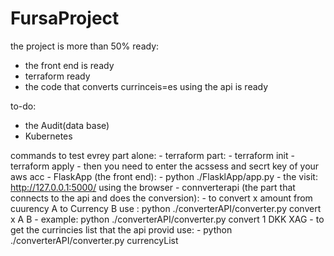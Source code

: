 # FursaProject

the project is more than 50% ready:
 - the front end is ready
 - terraform ready
 - the code that converts currinceis=es using the api is ready

to-do:
 - the Audit(data base)
 - Kubernetes

commands to test evrey part alone:
    - terraform part:
        - terraform init
        - terraform apply
        - then you need to enter the acssess and secrt key of your aws acc
    - FlaskApp (the front end):
        - python ./FlasklApp/app.py 
        - the visit:  http://127.0.0.1:5000/  using the browser
    - connverterapi (the part that connects to the api and does the conversion):
        - to convert x amount from cuurency A to Currency B use : python ./converterAPI/converter.py convert x A B
        - example: python ./converterAPI/converter.py convert 1 DKK XAG
        - to get the currincies list that the api provid use:
        - python ./converterAPI/converter.py currencyList